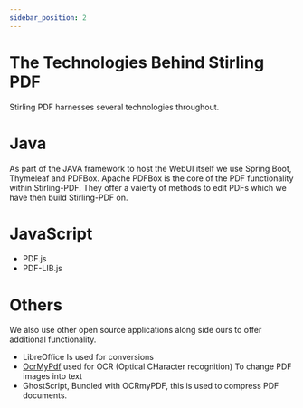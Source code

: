 ```yaml
---
sidebar_position: 2
---
```


# The Technologies Behind Stirling PDF

Stirling PDF harnesses several technologies throughout.

# Java
As part of the JAVA framework to host the WebUI itself we use
Spring Boot, Thymeleaf and PDFBox.
Apache PDFBox is the core of the PDF functionality within Stirling-PDF.
They offer a vaierty of methods to edit PDFs which we have then build Stirling-PDF on.

# JavaScript
- PDF.js
- PDF-LIB.js


# Others
We also use other open source applications along side ours to offer additional functionality.
- LibreOffice Is used for conversions
- [OcrMyPdf](https://github.com/ocrmypdf/OCRmyPDF) used for OCR (Optical CHaracter recognition) To change PDF images into text
- GhostScript, Bundled with OCRmyPDF, this is used to compress PDF documents.

